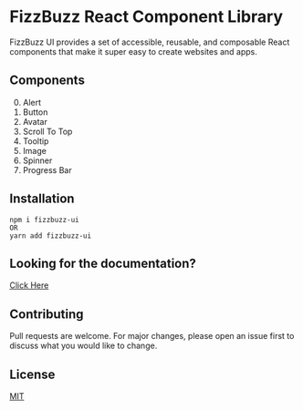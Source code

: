 # FizzBuzz React Component Library

FizzBuzz UI provides a set of accessible, reusable, and composable React components that make it super easy to create websites and apps.

## Components 

0. Alert
1. Button
2. Avatar
3. Scroll To Top
4. Tooltip
5. Image
6. Spinner
7. Progress Bar

## Installation

```
npm i fizzbuzz-ui
OR
yarn add fizzbuzz-ui
```

## Looking for the documentation?

[Click Here](https://fizzbuzz-ui.netlify.app/)

## Contributing
Pull requests are welcome. For major changes, please open an issue first to discuss what you would like to change.

## License
[MIT](https://choosealicense.com/licenses/mit/)
